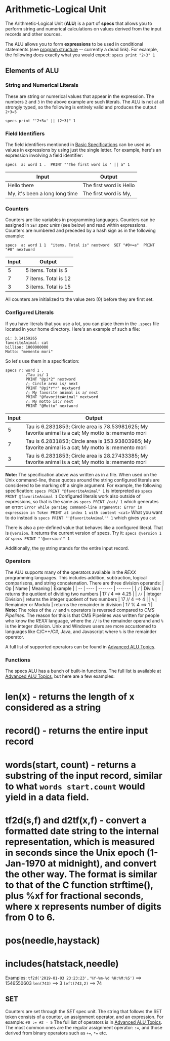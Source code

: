 # Arithmetic-Logical Unit

The Arithmetic-Logical Unit (**ALU**) is a part of **specs** that allows you to perform string and numerical calculations on values derived from the input records and other sources.

The ALU allows you to form **expressions** to be used in conditional statements (see [program structure](struct.md) -- currently a dead link).  For example, the following does exactly what you would expect:
`specs print "2+3" 1`

## Elements of ALU 

### String and Numerical Literals
These are string or numerical values that appear in the expression.  The numbers `2` and `3` in the above example are such literals. The ALU is not at all strongly typed, so the following is entirely valid and produces the output `2+3=5`
```
specs print "'2+3=' || (2+3)" 1
``` 
### Field Identifiers
The field identifiers mentioned in [Basic Specifications](basicspec.md) can be used as values in expressions by using just the single letter. For example, here's an expression involving a field identifier:
```
specs  a: word 1 .  PRINT "'The first word is ' || a" 1
```
| Input | Output |
| ----- | ------ |
| Hello there | The first word is Hello |
| My, it's been a long long time | The first word is My, |

### Counters
Counters are like variables in programming languages. Counters can be assigned in `SET` *spec units* (see below) and read within expressions. Counters are numbered and preceded by a hash sign as in the following example:
```
specs  a: word 1 1  "items. Total is" nextword  SET "#0+=a"  PRINT "#0" nextword
```
| Input | Output |
| ----- | ------ |
| 5 | 5 items. Total is 5 |
| 7 | 7 items. Total is 12 |
| 3 | 3 items. Total is 15 |

All counters are initialized to the value zero (0) before they are first set.

### Configured Literals
If you have literals that you use a lot, you can place them in the `.specs` file located in your home directory. Here's an example of such a file:
```
pi: 3.14159265
favoriteAnimal: cat
billion: 1000000000
Motto: "memento mori"
```
So let's use them in a specification:
```
specs r: word 1 .
         /Tau is/ 1
         PRINT "@pi*2" nextword
         /; Circle area is/ next
         PRINT "@pi*r*r" nextword
         /; My favorite animal is a/ next
         PRINT "@favoriteAnimal" nextword
         /; My motto is:/ next
         PRINT "@Motto" nextword
```
| Input | Output |
| ----- | ------ |
| 5 | Tau is 6.2831853; Circle area is 78.53981625; My favorite animal is a cat; My motto is: memento mori |
| 7 | Tau is 6.2831853; Circle area is 153.93803985; My favorite animal is a cat; My motto is: memento mori |
| 3 | Tau is 6.2831853; Circle area is 28.27433385; My favorite animal is a cat; My motto is: memento mori |

**Note:** The specification above was written as in a file. When used on the Unix command-line, those quotes around the string configured literals are considered to be marking off a single argument. For example, the following specification:
`specs PRINT "@favoriteAnimal" 1`
is interpreted as 
`specs PRINT @favoriteAnimal 1`
Configured literals work also outside of expressions, so that is the same as 
`specs PRINT /cat/ 1`
which generates an error:
`Error while parsing command-line arguments: Error in expression in Token PRINT at index 1 with content <cat>`
What you want to do instead is 
`specs PRINT "'@favoriteAnimal'" 1`
which gives you
`cat`

There is also a pre-defined value that behaves like a configured literal. That is `@version`. It returns the current version of specs. Try it:
`specs @version 1` or `specs PRINT "'@version'" 1`

Additionally, the `@@` string stands for the entire input record.

### Operators
The ALU supports many of the operators available in the *REXX* programming languages. This includes addition, subtraction, logical comparisons, and string concatenation. 
There are three division operands:
| Op | Name | Meaning | Example |
| -- | ---- | ------- | ------- |
| `/` | Division | returns the quotient of dividing two numbers | 17 / 4 ==> 4.25 |
| `//` | Integer Division | returns the integer quotient of two numbers | 17 // 4 ==> 4 |
| `%` | Remainder or Modulu | returns the remainder in division | 17 % 4 ==> 1 |
**Note:** The roles of the `//` and `%` operators is reversed compared to *CMS Pipelines*. The reason for this is that CMS Pipelines was written for people who know the *REXX* language, where the `//` is the remainder operand and `%` is the integer division. Unix and Windows users are more accustomed to languages like C/C++/C#, Java, and Javascript where `%` is the remainder operator.

A full list of supported operators can be found in [Advanced ALU Topics](alu_adv.md).

### Functions
The specs ALU has a bunch of built-in functions. The full list is available at [Advanced ALU Topics](alu_adv.md), but here are a few examples:
# len(x) - returns the length of x considered as a string
# record() - returns the entire input record
# words(start, count) - returns a substring of the input record, similar to what `words start.count` would yield in a data field.
# tf2d(s,f) and d2tf(x,f) - convert a formatted date string to the internal representation, which is measured in seconds since the Unix epoch (1-Jan-1970 at midnight), and convert the other way.  The format is similar to that of the C function strftime(), plus %xf for fractional seconds, where x represents number of digits from 0 to 6.
# pos(needle,haystack)
# includes(hatstack,needle)

Examples:
`tf2d('2019-01-03 23:23:23','%Y-%m-%d %H:%M:%S')` ==> 1546550603
`len(743)` ==> 3
`left(743,2)` ==> 74

## SET
Counters are set through the *SET* spec unit. The string that follows the SET token consists of a counter, an assignment operator, and an expression. For example:
`#0 := #2 - 5`
The full list of operators is in [Advanced ALU Topics](alu_adv.md). The most common ones are the regular assignment operator: `:=`, and those derived from binary operators such as `+=`, `*=` etc.